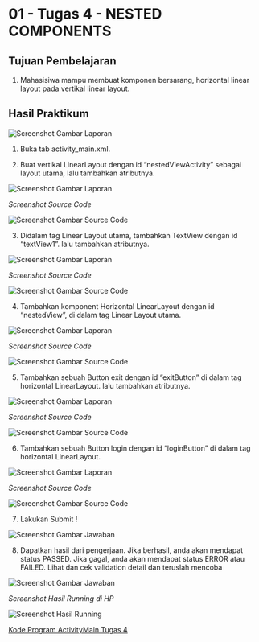 # 01 - Tugas 4 - NESTED COMPONENTS

## Tujuan Pembelajaran

1. Mahasisiwa mampu membuat komponen bersarang, horizontal linear layout pada vertikal linear layout. 

## Hasil Praktikum

![Screenshot Gambar Laporan](img/laporan1.JPG)

1. Buka tab activity_main.xml.

2. Buat vertikal LinearLayout dengan id “nestedViewActivity” sebagai layout utama, lalu tambahkan atributnya.

![Screenshot Gambar Laporan](img/laporan2.JPG)

*Screenshot Source Code*

![Screenshot Gambar Source Code](img/jawab2.JPG)

3. Didalam tag Linear Layout utama, tambahkan TextView dengan id “textView1”. lalu tambahkan atributnya.

![Screenshot Gambar Laporan](img/laporan3.JPG)

*Screenshot Source Code*

![Screenshot Gambar Source Code](img/jawab3.JPG)

4. Tambahkan komponent Horizontal LinearLayout dengan id “nestedView”, di dalam tag Linear Layout utama.

![Screenshot Gambar Laporan](img/laporan4.JPG)

*Screenshot Source Code*

![Screenshot Gambar Source Code](img/jawab4.JPG)

5. Tambahkan sebuah Button exit dengan id “exitButton” di dalam tag horizontal LinearLayout. lalu tambahkan atributnya.

![Screenshot Gambar Laporan](img/laporan5.JPG)

*Screenshot Source Code*

![Screenshot Gambar Source Code](img/jawab5.JPG)

6. Tambahkan sebuah Button login dengan id “loginButton” di dalam tag horizontal LinearLayout.

![Screenshot Gambar Laporan](img/laporan6.JPG)

*Screenshot Source Code*

![Screenshot Gambar Source Code](img/jawab6.JPG)

7. Lakukan Submit !

![Screenshot Gambar Jawaban](img/jawab7.JPG)

8. Dapatkan hasil dari pengerjaan. Jika berhasil, anda akan mendapat status PASSED. Jika gagal, anda akan mendapat status ERROR atau FAILED. Lihat dan cek validation detail dan teruslah mencoba

![Screenshot Gambar Jawaban](img/jawab8.JPG)

*Screenshot Hasil Running di HP*

![Screenshot Hasil Running](img/hasilrun.png)

[Kode Program ActivityMain Tugas 4](https://github.com/VidelRosendyDirgantara/Mobile-3I-21/blob/02a90dd03e113516c5fff566d89051567364dc2a/src/01_Layout/01_Tugas4_LINEAR%20LAYOUT%20-%20NESTED%20COMPONENTS/app/src/main/res/layout/activity_main.xml)